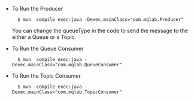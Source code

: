 
- To Run the Producer

		$ mvn  compile exec:java -Dexec.mainClass="com.mqlab.Producer"

	You can change the queueType in the code to send the message to the either a Queue or a Topic.


- To Run the Queue Consumer

		$ mvn  compile exec:java -Dexec.mainClass="com.mqlab.QueueConsumer"

- To Run the Topic Consumer

		$ mvn  compile exec:java -Dexec.mainClass="com.mqlab.TopicConsumer"


